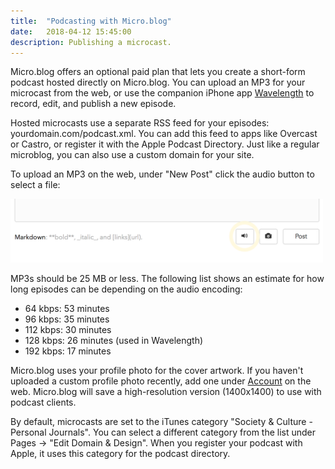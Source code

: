 ```yaml
---
title:  "Podcasting with Micro.blog"
date:   2018-04-12 15:45:00
description: Publishing a microcast.
---
```


Micro.blog offers an optional paid plan that lets you create a short-form podcast hosted directly on Micro.blog. You can upload an MP3 for your microcast from the web, or use the companion iPhone app [Wavelength](https://itunes.apple.com/us/app/wavelength-for-micro-blog/id1365158696?ls=1&mt=8) to record, edit, and publish a new episode.

Hosted microcasts use a separate RSS feed for your episodes: yourdomain.com/podcast.xml. You can add this feed to apps like Overcast or Castro, or register it with the Apple Podcast Directory. Just like a regular microblog, you can also use a custom domain for your site.

To upload an MP3 on the web, under "New Post" click the audio button to select a file:

<img src="/assets/images/newpost_audio_button.png" width="500" height="102" alt="Audio button screenshot" />

MP3s should be 25 MB or less. The following list shows an estimate for how long episodes can be depending on the audio encoding:

* 64 kbps: 53 minutes
* 96 kbps: 35 minutes
* 112 kbps: 30 minutes
* 128 kbps: 26 minutes (used in Wavelength)
* 192 kbps: 17 minutes

Micro.blog uses your profile photo for the cover artwork. If you haven't uploaded a custom profile photo recently, add one under [Account](https://micro.blog/account) on the web. Micro.blog will save a high-resolution version (1400x1400) to use with podcast clients.

By default, microcasts are set to the iTunes category "Society & Culture - Personal Journals". You can select a different category from the list under Pages → "Edit Domain & Design". When you register your podcast with Apple, it uses this category for the podcast directory.